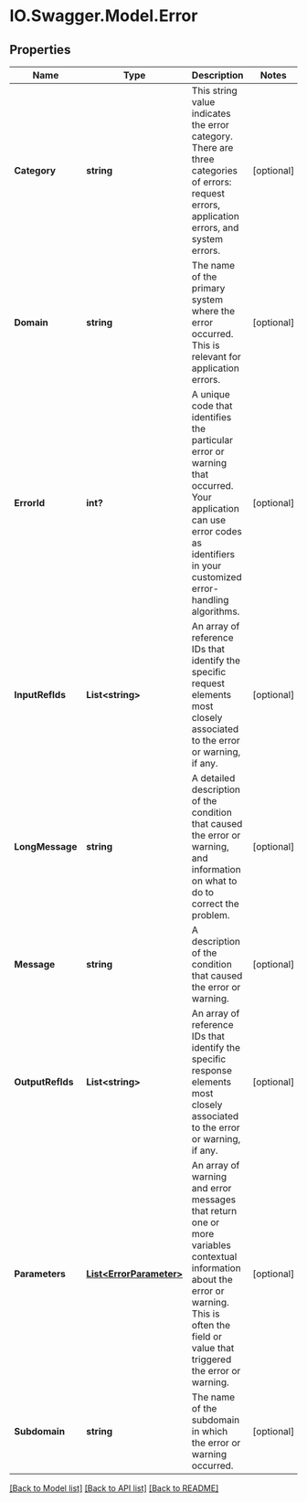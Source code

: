 # IO.Swagger.Model.Error
## Properties

Name | Type | Description | Notes
------------ | ------------- | ------------- | -------------
**Category** | **string** | This string value indicates the error category. There are three categories of errors: request errors, application errors, and system errors. | [optional] 
**Domain** | **string** | The name of the primary system where the error occurred. This is relevant for application errors. | [optional] 
**ErrorId** | **int?** | A unique code that identifies the particular error or warning that occurred. Your application can use error codes as identifiers in your customized error-handling algorithms. | [optional] 
**InputRefIds** | **List&lt;string&gt;** | An array of reference IDs that identify the specific request elements most closely associated to the error or warning, if any. | [optional] 
**LongMessage** | **string** | A detailed description of the condition that caused the error or warning, and information on what to do to correct the problem. | [optional] 
**Message** | **string** | A description of the condition that caused the error or warning. | [optional] 
**OutputRefIds** | **List&lt;string&gt;** | An array of reference IDs that identify the specific response elements most closely associated to the error or warning, if any. | [optional] 
**Parameters** | [**List&lt;ErrorParameter&gt;**](ErrorParameter.md) | An array of warning and error messages that return one or more variables contextual information about the error or warning. This is often the field or value that triggered the error or warning. | [optional] 
**Subdomain** | **string** | The name of the subdomain in which the error or warning occurred. | [optional] 

[[Back to Model list]](../README.md#documentation-for-models) [[Back to API list]](../README.md#documentation-for-api-endpoints) [[Back to README]](../README.md)

